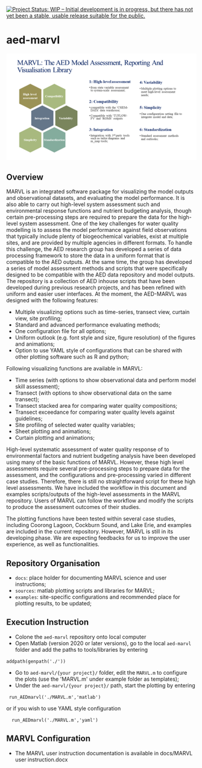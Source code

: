 [![Project Status: WIP – Initial development is in progress, but there has not yet been a stable, usable release suitable for the public.](https://www.repostatus.org/badges/latest/wip.svg)](https://www.repostatus.org/#wip)

# aed-marvl

![image](Documents/MARVL-overview.png)

## Overview
MARVL is an integrated software package for visualizing the model outputs and observational datasets, and evaluating the model performance.  It is also able to carry out high-level system assessment such and environmental response functions and nutrient budgeting analysis, though certain pre-processing steps are required to prepare the data for the high-level system assessment. One of the key challenges for water quality modelling is to assess the model performance against field observations that typically include plenty of biogeochemical variables, exist at multiple sites, and are provided by multiple agencies in different formats. To handle this challenge, the AED research group has developed a series of data processing framework to store the data in a uniform format that is compatible to the AED outputs. At the same time, the group has developed a series of model assessment methods and scripts that were specifically designed to be compatible with the AED data repository and model outputs. The repository is a collection of AED inhouse scripts that have been developed during previous research projects, and has been refined with uniform and easier user interfaces. At the moment, the AED-MARVL was designed with the following features:
- Multiple visualizing options such as time-series, transect view, curtain view, site profiling;
- Standard and advanced performance evaluating methods;
- One configuration file for all options;
- Uniform outlook (e.g. font style and size, figure resolution) of the figures and animations;
- Option to use YAML style of configurations that can be shared with other plotting software such as R and python;

Following visualizing functions are available in MARVL: 
- Time series (with options to show observational data and perform model skill assessment);
- Transect (with options to show observational data on the same transect);
- Transect stacked area for comparing water quality compositions;
- Transect exceedance for comparing water quality levels against guidelines;
- Site profiling of selected water quality variables;
- Sheet plotting and animations;
- Curtain plotting and animations;

High-level systematic assessment of water quality response of to environmental factors and nutrient budgeting analysis have been developed using many of the basic functions of MARVL. However, these high level assessments require several pre-processing steps to prepare data for the assessment, and the configurations and pre-processing varied in different case studies. Therefore, there is still no straightforward script for these high level assessments. We have included the workflow in this document and examples scripts/outputs of the high-level assessments in the MARVL repository. Users of MARVL can follow the workflow and modify the scripts to produce the assessment outcomes of their studies.

The plotting functions have been tested within several case studies, including Coorong Lagoon, Cockburn Sound, and Lake Erie, and  examples are included in the current repository. However, MARVL is still in its developing phase. We are expecting feedbacks for us to improve the user experience, as well as functionalities.

## Repository Organisation
- `docs`: place holder for documenting MARVL science and user instructions;
- `sources`: matlab plotting scripts and libraries for MARVL;
- `examples`: site-specific configurations and recommended place for plotting results, to be updated;

## Execution Instruction
- Colone the `aed-marvl` repository onto local computer
- Open Matlab (version 2020 or later versions), go to the local `aed-marvl` folder and  add the paths to tools/libraries by entering
 ```
 addpath(genpath('./'))
 ```
- Go to `aed-marvl/{your project}/` folder, edit the `MARVL.m` to configure the plots (use the 'MARVL.m' under example folder as templates);
- Under the `aed-marvl/{your project}/` path, start the plotting by entering
 ```
  run_AEDmarvl('./MARVL.m','matlab')
 ```
   or if you wish to use YAML style configuration
 ```
   run_AEDmarvl('./MARVL.m','yaml')
 ```

## MARVL Configuration
- The MARVL user instruction documentation is available in docs/MARVL user instruction.docx
 
